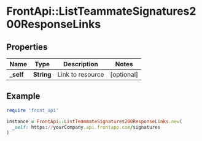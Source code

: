 # FrontApi::ListTeammateSignatures200ResponseLinks

## Properties

| Name | Type | Description | Notes |
| ---- | ---- | ----------- | ----- |
| **_self** | **String** | Link to resource | [optional] |

## Example

```ruby
require 'front_api'

instance = FrontApi::ListTeammateSignatures200ResponseLinks.new(
  _self: https://yourCompany.api.frontapp.com/signatures
)
```


